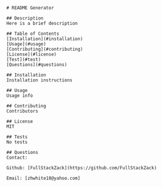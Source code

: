 

       # README Generator

       ## Description
       Here is a brief description

       ## Table of Contents
       [Installation](#installation)
       [Usage](#usage)
       [Contributing](#contributing)
       [License](#license)
       [Test](#test)
       [Questions](#questions)

       ## Installation
       Installation instructions

       ## Usage
       Usage info

       ## Contributing
       Contributors

       ## License
       MIT

       ## Tests
       No tests

       ## Questions
       Contact:

       Github: [FullStackZack](https://github.com/FullStackZack)

       Email: [zhwhite18@yahoo.com]

    